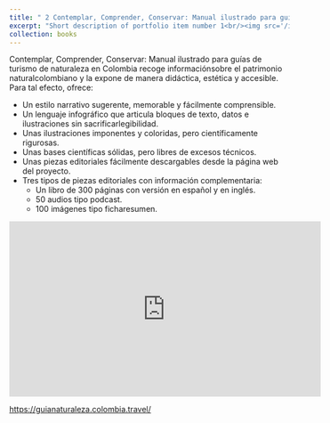 ```yaml
---
title: " 2 Contemplar, Comprender, Conservar: Manual ilustrado para guías de turismo de naturaleza en Colombia"
excerpt: "Short description of portfolio item number 1<br/><img src='/images/500x300.png'>"
collection: books
---
```


Contemplar, Comprender, Conservar: Manual ilustrado para guías de turismo de naturaleza en Colombia recoge informaciónsobre el patrimonio naturalcolombiano y la expone de manera didáctica, estética y accesible. Para tal efecto, ofrece:

- Un estilo narrativo sugerente, memorable y fácilmente comprensible.
- Un lenguaje infográfico que articula bloques de texto, datos e ilustraciones sin sacrificarlegibilidad.
- Unas ilustraciones imponentes y coloridas, pero científicamente rigurosas.
- Unas bases científicas sólidas, pero libres de excesos técnicos.
- Unas piezas editoriales fácilmente descargables desde la página web del proyecto.
- Tres tipos de piezas editoriales con información complementaria:
  * Un libro de 300 páginas con versión en español y en inglés.
  * 50 audios tipo podcast.
  * 100 imágenes tipo ficharesumen.

<iframe width="560" height="315" src="https://www.youtube.com/embed/ZyXBzO-_6x8" title="YouTube video player" frameborder="0" allow="accelerometer; autoplay; clipboard-write; encrypted-media; gyroscope; picture-in-picture" allowfullscreen></iframe>

https://guianaturaleza.colombia.travel/
